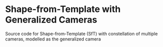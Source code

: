 # Shape-from-Template with Generalized Cameras
Source code for Shape-from-Template (SfT) with constellation of multiple cameras, modelled as the generalized camera
